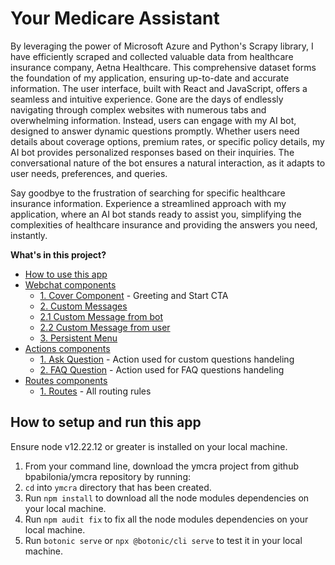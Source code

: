 # Your Medicare Assistant

By leveraging the power of Microsoft Azure and Python's Scrapy library, I have efficiently scraped and collected valuable data from  healthcare insurance company, Aetna Healthcare. This comprehensive dataset forms the foundation of my application, ensuring up-to-date and accurate information.
The user interface, built with React and JavaScript, offers a seamless and intuitive experience. Gone are the days of endlessly navigating through complex websites with numerous tabs and overwhelming information. Instead, users can engage with my AI bot, designed to answer dynamic questions promptly.
Whether users need details about coverage options, premium rates, or specific policy details, my AI bot provides personalized responses based on their inquiries. The conversational nature of the bot ensures a natural interaction, as it adapts to user needs, preferences, and queries.

Say goodbye to the frustration of searching for specific healthcare insurance information. Experience a streamlined approach with my application, where an AI bot stands ready to assist you, simplifying the complexities of healthcare insurance and providing the answers you need, instantly.


**What's in this project?**

- [How to use this app](#how-to-use-this-app)
- [Webchat components](#webchat-components)
  - [1. Cover Component](#1-cover-component) - Greeting and Start CTA
  - [2. Custom Messages](#2-custom-messages)
  - [2.1 Custom Message from bot](#21-custom-message-from-bot)
  - [2.2 Custom Message from user](#22-custom-message-from-user)
  - [3. Persistent Menu](#3-persistent-menu)
- [Actions components](#actions)
  - [1. Ask Question](#1-ask-question) - Action used for custom questions handeling
  - [2. FAQ Question](#1-faq-question) - Action used for FAQ questions handeling
- [Routes components](#routes)
  - [1. Routes](#1-routes) - All routing rules

## How to setup and run this app

Ensure node v12.22.12 or greater is installed on your local machine.

1. From your command line, download the ymcra project from github bpabilonia/ymcra repository by running:
2. `cd` into `ymcra` directory that has been created.
3. Run `npm install` to download all the node modules dependencies on your local machine.
3. Run `npm audit fix` to fix all the node modules dependencies on your local machine.
3. Run `botonic serve` or `npx @botonic/cli serve` to test it in your local machine.



